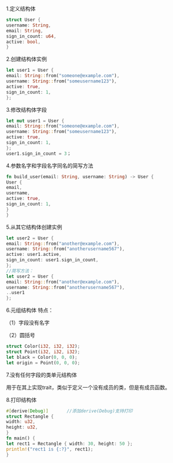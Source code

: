 1.定义结构体

```rust
struct User {
username: String,
email: String,
sign_in_count: u64,
active: bool,
}
```

2.创建结构体实例

```rust
let user1 = User {
email: String::from("someone@example.com"),
username: String::from("someusername123"),
active: true,
sign_in_count: 1,
};
```

3.修改结构体字段

```rust
let mut user1 = User {
email: String::from("someone@example.com"),
username: String::from("someusername123"),
active: true,
sign_in_count: 1,
};
user1.sign_in_count = 3；
```

4.参数名字和字段名字同名的简写方法

```rust
fn build_user(email: String, username: String) -> User {
User {
email,
username,
active: true,
sign_in_count: 1,
}
}
```

5.从其它结构体创建实例

```rust
let user2 = User {
email: String::from("another@example.com"),
username: String::from("anotherusername567"),
active: user1.active,
sign_in_count: user1.sign_in_count,
};
//简写方法：
let user2 = User {
email: String::from("another@example.com"),
username: String::from("anotherusername567"),
..user1
};
```

6.元组结构体 特点： 

（1）字段没有名字 

（2）圆括号

```rust
struct Color(i32, i32, i32);
struct Point(i32, i32, i32);
let black = Color(0, 0, 0);
let origin = Point(0, 0, 0);
```

7.没有任何字段的类单元结构体

用于在其上实现trait，类似于定义一个没有成员的类，但是有成员函数。

8.打印结构体

```rust
#[derive(Debug)]       //添加derive(Debug)支持打印
struct Rectangle {
width: u32,
height: u32,
}
fn main() {
let rect1 = Rectangle { width: 30, height: 50 };
println!("rect1 is {:?}", rect1);
}
```

